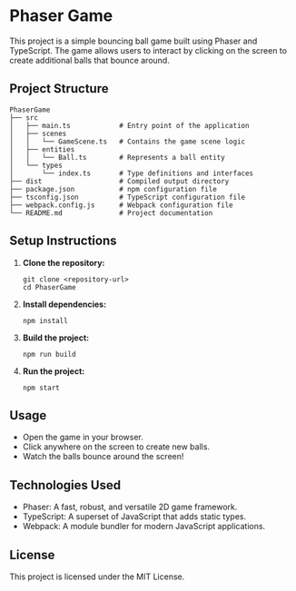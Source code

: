 # Phaser Game

This project is a simple bouncing ball game built using Phaser and TypeScript. The game allows users to interact by clicking on the screen to create additional balls that bounce around.

## Project Structure

```
PhaserGame
├── src
│   ├── main.ts            # Entry point of the application
│   ├── scenes
│   │   └── GameScene.ts   # Contains the game scene logic
│   ├── entities
│   │   └── Ball.ts        # Represents a ball entity
│   └── types
│       └── index.ts       # Type definitions and interfaces
├── dist                   # Compiled output directory
├── package.json           # npm configuration file
├── tsconfig.json          # TypeScript configuration file
├── webpack.config.js      # Webpack configuration file
└── README.md              # Project documentation
```

## Setup Instructions

1. **Clone the repository:**
   ```
   git clone <repository-url>
   cd PhaserGame
   ```

2. **Install dependencies:**
   ```
   npm install
   ```

3. **Build the project:**
   ```
   npm run build
   ```

4. **Run the project:**
   ```
   npm start
   ```

## Usage

- Open the game in your browser.
- Click anywhere on the screen to create new balls.
- Watch the balls bounce around the screen!

## Technologies Used

- Phaser: A fast, robust, and versatile 2D game framework.
- TypeScript: A superset of JavaScript that adds static types.
- Webpack: A module bundler for modern JavaScript applications.

## License

This project is licensed under the MIT License.